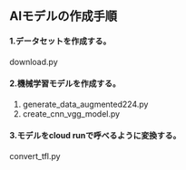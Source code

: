 ## AIモデルの作成手順

#### 1.データセットを作成する。
download.py

#### 2.機械学習モデルを作成する。
1. generate_data_augmented224.py
2. create_cnn_vgg_model.py

#### 3.モデルをcloud runで呼べるように変換する。
convert_tfl.py



